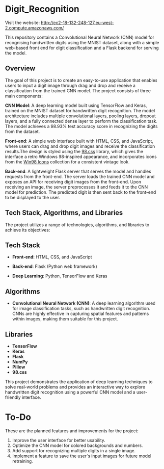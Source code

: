 # Digit_Recognition

Visit the website: http://ec2-18-132-248-127.eu-west-2.compute.amazonaws.com/

This repository contains a Convolutional Neural Network (CNN) model for recognising handwritten digits using the MNIST dataset, along with a simple web-based front end for digit classification and a Flask backend for serving the model.

## **Overview**
The goal of this project is to create an easy-to-use application that enables users to input a digit image through drag and drop and receive a classification from the trained CNN model. The project consists of three main components:

**CNN Model**: A deep learning model built using TensorFlow and Keras, trained on the MNIST dataset for handwritten digit recognition. The model architecture includes multiple convolutional layers, pooling layers, dropout layers, and a fully connected dense layer to perform the classification task. The model achieves a 98.93% test accuracy score in recognizing the digits from the dataset.

**Front-end**: A simple web interface built with HTML, CSS, and JavaScript, where users can drag and drop digit images and receive the classification results.The design is styled using the [98.css](https://jdan.github.io/98.css/#table-view) library, which gives the interface a retro Windows 98-inspired appearance, and incorporates icons from the [Win98 Icons](https://win98icons.alexmeub.com/)
 collection for a consistent vintage look.

**Back-end**: A lightweight Flask server that serves the model and handles requests from the front-end. The server loads the trained CNN model and exposes an API for receiving digit images from the front-end. Upon receiving an image, the server preprocesses it and feeds it to the CNN model for prediction. The predicted digit is then sent back to the front-end to be displayed to the user.

## **Tech Stack, Algorithms, and Libraries**
The project utilizes a range of technologies, algorithms, and libraries to achieve its objectives:

## **Tech Stack**
* **Front-end**: HTML, CSS, and JavaScript

* **Back-end**: Flask (Python web framework)

* **Deep Learning**: Python, TensorFlow and Keras

## **Algorithms**
* **Convolutional Neural Network (CNN)**: A deep learning algorithm used for image classification tasks, such as handwritten digit recognition. CNNs are highly effective in capturing spatial features and patterns within images, making them suitable for this project.

## **Libraries**
* **TensorFlow**
* **Keras**
* **Flask**
* **NumPy**
* **Pillow**
* **98.css**

This project demonstrates the application of deep learning techniques to solve real-world problems and provides an interactive way to explore handwritten digit recognition using a powerful CNN model and a user-friendly interface.

# To-Do

These are the planned features and improvements for the project:

1. Improve the user interface for better usability.
2. Optimize the CNN model for colored backgrounds and numbers.
3. Add support for recognizing multiple digits in a single image.
4. Implement a feature to save the user's input images for future model retraining.



